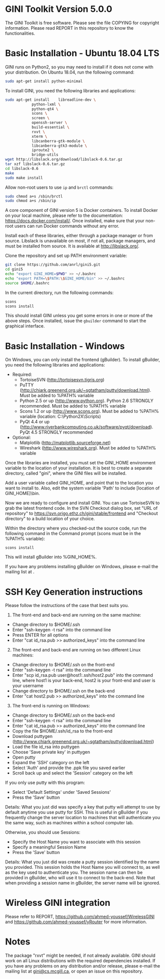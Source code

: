 # GINI Toolkit Version 5.0.0

The GINI Toolkit is free software. Please see the file COPYING for copyright information.
Please read REPORT in this repository to know the functionalities.


# Basic Installation - Ubuntu 18.04 LTS

GINI runs on Python2, so you may need to install if it does not come with your distribution. On Ubuntu 18.04, run the following command:

```bash
sudo apt-get install python-minimal
```

To install GINI, you need the following libraries and applications:

```bash
sudo apt-get install	libreadline-dev \
			python-lxml \
			python-qt4 \
			scons \
			screen \
			openssh-server \
			build-essential \
			rxvt \
			xterm \
			libcanberra-gtk-module \
			libcanberra-gtk3-module \
			iproute2 \
			bridge-utils
wget http://libslack.org/download/libslack-0.6.tar.gz
tar xzf libslack-0.6.tar.gz
cd libslack-0.6
make
sudo make install
```

Allow non-root users to use `ip` and `brctl` commands:

```bash
sudo chmod a+s /sbin/brctl
sudo chmod a+s /sbin/ip
```

A core component of GINI version 5 is Docker containers. To install Docker on your local machine, please refer to the documentation: https://docs.docker.com/install/. Once installed, make sure that your non-root users can run Docker commands without any error.

Install each of these libraries, either through a package manager or
from source. Libslack is unavailable on most, if not all, package
managers, and must be installed from source.  It is available
at http://libslack.org/.

Clone the repository and set up PATH environment variable:

```bash
git clone https://github.com/anrl/gini5.git
cd gini5
echo "export GINI_HOME=$PWD" >> ~/.bashrc
echo "export PATH=\$PATH:\$GINI_HOME/bin" >> ~/.bashrc
source $HOME/.bashrc
```

In the current directory, run the following commands:

```bash
scons
scons install
```

This should install GINI unless you get some errors in one or more of the above steps.
Once installed, issue the `gbuilder` command to start the graphical interface.


# Basic Installation - Windows

On Windows, you can only install the frontend (gBuilder).
To install gBuilder, you need the following libraries and applications:

* Required:
	- TortoiseSVN (http://tortoisesvn.tigris.org)
	- PuTTY (http://chiark.greenend.org.uk/~sgtatham/putty/download.html). Must be added to %PATH% variable
	- Python 2.5 or up (http://www.python.org). Python 2.6 STRONGLY recommended. Must be added to %PATH% variable
	- Scons 1.2 or up (http://www.scons.org). Must be added to %PATH% variable (location: C:\Python2X\Scripts)
	- PyQt 4.4 or up (http://www.riverbankcomputing.co.uk/software/pyqt/download). PyQt 4.5 STRONGLY recommended
* Optional:
	- Matplotlib (http://matplotlib.sourceforge.net)
	- Wireshark (http://www.wireshark.org). Must be added to %PATH% variable

Once the libraries are installed, you must set the GINI_HOME environment
variable to the location of your installation.  It is best to create
a separate directory, called "gini", where the GINI files will be installed.

Add a user variable called GINI_HOME, and point that to the location you want
to install to.  Also, edit the system variable 'Path' to include
[location of GINI_HOME]\bin.

Now we are ready to configure and install GINI.  You can use TortoiseSVN
to grab the latest frontend code.  In the SVN Checkout dialog box, set
"URL of repository" to https://svn.origo.ethz.ch/gini/stable/frontend and
"Checkout directory" to a build location of your choice.

Within the directory where you checked-out the source code, run the
following command in the Command prompt (scons must be in the %PATH% variable):

```
scons install
```

This will install gBuilder into %GINI_HOME%.

If you have any problems installing gBuilder on Windows, please e-mail
the mailing list at <gini at cs dot mcgill dot ca>.


# SSH Key Generation instructions

Please follow the instructions of the case that best suits you.

1) The front-end and back-end are running on the same machine:
- Change directory to $HOME/.ssh
- Enter "ssh-keygen -t rsa" into the command line
- Press ENTER for all options
- Enter "cat id_rsa.pub >> authorized_keys" into the command line

2) The front-end and back-end are running on two different Linux machines:
- Change directory to $HOME/.ssh on the front-end
- Enter "ssh-keygen -t rsa" into the command line
- Enter "scp id_rsa.pub user@host1:.ssh/host2.pub" into the command line, where host1 is your back-end, host2 is your front-end and user is your username
- Change directory to $HOME/.ssh on the back-end
- Enter "cat host2.pub >> authorized_keys" into the command line

3) The front-end is running on Windows:
- Change directory to $HOME/.ssh on the back-end
- Enter "ssh-keygen -t rsa" into the command line
- Enter "cat id_rsa.pub >> authorized_keys" into the command line
- Copy the file $HOME/.ssh/id_rsa to the front-end
- Download puttygen (http://www.chiark.greenend.org.uk/~sgtatham/putty/download.html)
- Load the file id_rsa into puttygen
- Choose 'Save private key' in puttygen
- Open putty
- Expand the 'SSH' category on the left
- Select 'Auth' and provide the .ppk file you saved earlier
- Scroll back up and select the 'Session' category on the left

If you only use putty with this program:
- Select 'Default Settings' under 'Saved Sessions'
- Press the 'Save' button

Details: What you just did was specify a key that putty will attempt to use by default anytime you use putty for SSH.  This is useful in gBuilder if you frequently change the server location to machines that will authenticate you the same way, such as machines within a school computer lab.

Otherwise, you should use Sessions:
- Specify the Host Name you want to associate with this session
- Specify a meaningful Session Name
- Press the 'Save' button

Details: What you just did was create a putty session identified by the name you provided.  This session holds the Host Name you will connect to, as well as the key used to authenticate you.  The session name can then be provided in gBuilder, who will use it to connect to the back-end.  Note that when providing a session name in gBuilder, the server name will be ignored.


# Wireless GINI integration

Please refer to REPORT, https://github.com/ahmed-youssef/WirelessGINI and https://github.com/ahmed-youssef/yRouter for more information.


# Notes

The package "rxvt" might be needed, if not already available.
GINI should work on all Linux distributions with the required dependencies
installed.  If you have any problems on any distribution and/or
release, please e-mail the mailing list at gini@cs.mcgill.ca, or open an issue on this repository.
